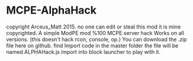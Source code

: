 # MCPE-AlphaHack
copyright Arceus_Matt 2015.
no one can edit or steal this mod it is mine copyrighted.
A simple ModPE mod %100 MCPE server hack Works on all versions.
(this doesn't hack rcon, console, op.)
You can download the .zip file here on github. find Import code in the master folder the file will be named ALPHAHack.js
import into block launcher to play with it.
